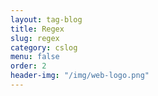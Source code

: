 ```yaml
---
layout: tag-blog
title: Regex
slug: regex
category: cslog
menu: false
order: 2
header-img: "/img/web-logo.png"
---
```

